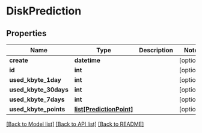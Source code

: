 # DiskPrediction

## Properties
Name | Type | Description | Notes
------------ | ------------- | ------------- | -------------
**create** | **datetime** |  | [optional] 
**id** | **int** |  | [optional] 
**used_kbyte_1day** | **int** |  | [optional] 
**used_kbyte_30days** | **int** |  | [optional] 
**used_kbyte_7days** | **int** |  | [optional] 
**used_kbyte_points** | [**list[PredictionPoint]**](PredictionPoint.md) |  | [optional] 

[[Back to Model list]](../README.md#documentation-for-models) [[Back to API list]](../README.md#documentation-for-api-endpoints) [[Back to README]](../README.md)


